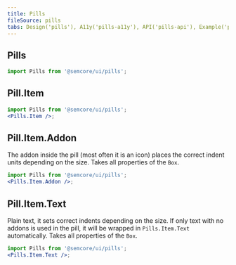 ```yaml
---
title: Pills
fileSource: pills
tabs: Design('pills'), A11y('pills-a11y'), API('pills-api'), Example('pills-code'), Changelog('pills-changelog')
---
```


## Pills

```jsx
import Pills from '@semcore/ui/pills';
```

<TypesView type="PillsProps" :types={...types} />

## Pill.Item

```jsx
import Pills from '@semcore/ui/pills';
<Pills.Item />;
```

<TypesView type="PillProps" :types={...types} />

## Pill.Item.Addon

The addon inside the pill (most often it is an icon) places the correct indent units depending on the size. Takes all properties of the `Box`.

```jsx
import Pills from '@semcore/ui/pills';
<Pills.Item.Addon />;
```

## Pill.Item.Text

Plain text, it sets correct indents depending on the size. If only text with no addons is used in the pill, it will be wrapped in `Pills.Item.Text` automatically. Takes all properties of the `Box`.

```jsx
import Pills from '@semcore/ui/pills';
<Pills.Item.Text />;
```

<script setup>import { data as types } from '@types.data.ts';</script>
